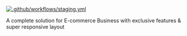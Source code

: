 [![.github/workflows/staging.yml](https://github.com/kavilashTech/quicklabv2/actions/workflows/staging.yml/badge.svg)](https://github.com/kavilashTech/quicklabv2/actions/workflows/staging.yml)

A complete solution for E-commerce Business with exclusive features & super responsive layout
